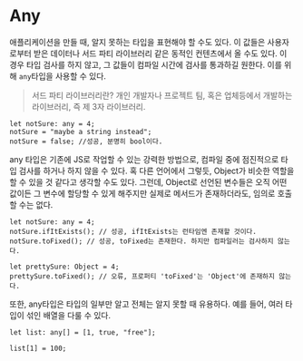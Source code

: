 # Any
애플리케이션을 만들 때, 알지 못하는 타입을 표현해야 할 수도 있다. 이 값들은 사용자로부터 받은 데이터나 서드 파티 라이브러리 같은 동적인 컨텐츠에서 올 수도 있다. 이 경우 타입 검사를 하지 않고, 그 값들이 컴파일 시간에 검사를 통과하길 원한다. 이를 위해 `any`타입을 사용할 수 있다.

> 서드 파티 라이브러리란? 개인 개발자나 프로젝트 팀, 혹은 업체등에서 개발하는 라이브러리, 즉 제 3자 라이브러리.

```Ts
let notSure: any = 4;
notSure = "maybe a string instead";
notSure = false; //성공, 분명히 bool이다.
```

any 타입은 기존에 JS로 작업할 수 있는 강력한 방법으로, 컴파일 중에 점진적으로 타입 검사를 하거나 하지 않을 수 있다. 혹 다른 언어에서 그렇듯, Object가 비슷한 역할을 할 수 있을 것 같다고 생각할 수도 있다. 그런데, Object로 선언된 변수들은 오직 어떤 값이든 그 변수에 할당할 수 있게 해주지만 실제로 메서드가 존재하더라도, 임의로 호출할 수는 없다.

```Ts
let notSure: any = 4;
notSure.ifItExists(); // 성공, ifItExists는 런타임엔 존재할 것이다.
notSure.toFixed(); // 성공, toFixed는 존재한다. 하지만 컴파일러는 검사하지 않는다.

let prettySure: Object = 4;
prettySure.toFixed(); // 오류, 프로퍼티 'toFixed'는 'Object'에 존재하지 않는다.
```

또한, any타입은 타입의 일부만 알고 전체는 알지 못할 때 유용하다. 예를 들어, 여러 타입이 섞인 배열을 다룰 수 있다.

```Ts
let list: any[] = [1, true, "free"];

list[1] = 100;
```